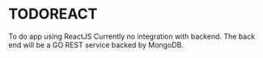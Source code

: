 # TODOREACT
To do app using ReactJS
Currently no integration with backend. 
The back end will be a GO REST service backed by MongoDB.
